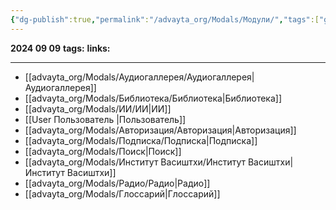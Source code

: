 ```yaml
---
{"dg-publish":true,"permalink":"/advayta_org/Modals/Модули/","tags":["gardenEntry"]}
---
```


**2024 09 09**
**tags:** 
**links:** 

---
- [[advayta_org/Modals/Аудиогаллерея/Аудиогаллерея\|Аудиогаллерея]]
- [[advayta_org/Modals/Библиотека/Библиотека\|Библиотека]]
- [[advayta_org/Modals/ИИ/ИИ\|ИИ]]
- [[User Пользователь \|Пользователь]]
- [[advayta_org/Modals/Авторизация/Авторизация\|Авторизация]]
- [[advayta_org/Modals/Подписка/Подписка\|Подписка]]
- [[advayta_org/Modals/Поиск\|Поиск]]
- [[advayta_org/Modals/Институт Васиштхи/Институт Васиштхи\|Институт Васиштхи]]
- [[advayta_org/Modals/Радио/Радио\|Радио]]
- [[advayta_org/Modals/Глоссарий\|Глоссарий]]